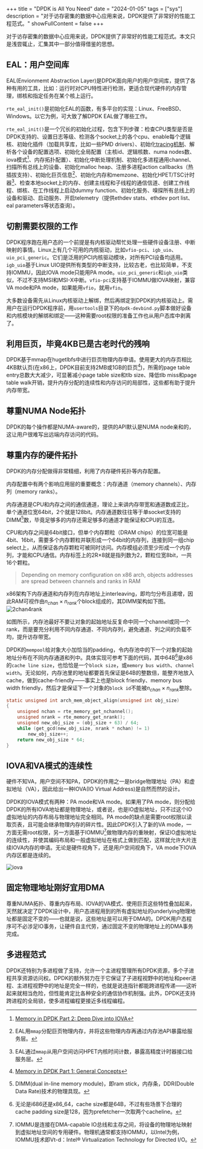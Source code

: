 +++
title = "DPDK is All You Need"
date = "2024-01-05"
tags = ["sys"]
description = "对于访存密集的数据中心应用来说，DPDK提供了非常好的性能工程范式。"
showFullContent = false
+++

对于访存密集的数据中心应用来说，DPDK提供了非常好的性能工程范式。本文只是浅尝辄止，汇集其中一部分值得借鉴的思想。

## EAL：用户空间库
EAL(Envionmemt Abstraction Layer)是DPDK面向用户的用户空间库，提供了各种有用的工具，比如：运行时对CPU特性进行检测，更适合现代硬件的内存管理，绑核和指定任务在某个核上运行。

`rte_eal_init()`是初始化EAL的函数，有多平台的实现：Linux、FreeBSD、Windows。以它为例，可大致了解DPDK EAL做了哪些工作。

`rte_eal_init()`是一个冗长的初始化过程，包含下列步骤：检查CPU类型是否是DPDK支持的、设置日志等级、检测各个socket上的各个cpu、enable每个逻辑核、初始化插件（加载共享库，比如一些PMD drivers）、初始化[tracing机制](https://doc.dpdk.org/guides/prog_guide/trace_lib.html)、解析各个设备的配置选项、初始化全局配置（主核id、逻辑核数、numa nodes数、iova模式[^1]、内存拓扑配置）、初始化中断处理机制、初始化多进程通用channel、扫描所有总线上的设备、初始化malloc heap、注册多进程action callbacks（热插拔支持）、初始化巨页信息[^9]、初始化内存和memzone、初始化HPET/TSC计时器[^8]、检查本地socket上的内存、创建主线程和子线程的通信信道、创建工作线程、绑核、在工作线程上启动dummy function、初始化服务、嗅探所有总线上的设备和驱动、启动服务、开启telemetry（提供ethdev stats、ethdev port list、eal parameters等状态查询）。

## 切割需要权限的工作
DPDK程序跑在用户态的一个前提是有内核驱动帮忙处理一些硬件设备注册、中断映射的事情。Linux上有几个可用的内核驱动，比如``vfio-pci``、``igb_uio``、``uio_pci_generic``。它们是泛用的PCI内核驱动模块，对所有PCI设备均适用。``igb_uio``基于Linux UIO提供所有类型的中断支持，比较古老，也比较简单，不支持IOMMU，因此IOVA mode只能用PA mode。``uio_pci_generic``和``igb_uio``类似，不过不支持MSI和MSI-X中断。``vfio-pci``支持基于IOMMU做IOVA映射，兼容VA mode和PA mode，如果能用`vfio`，就用`vfio`。

大多数设备需先从Linux内核驱动上解绑，然后再绑定到DPDK的内核驱动上。需用户在运行DPDK程序前，用`usertools`目录下的``dpdk-devbind.py``脚本做好设备和内核模块的解绑和绑定——这种需要root权限的准备工作也从用户态库中剥离了。

## 利用巨页，毕竟4KB已是古老时代的残响
DPDK基于mmap在hugetlbfs中进行巨页物理内存申请。使用更大的内存页相比4KB默认页(在x86上，DPDK目前支持2MB或1GB的巨页[^7])，所需的page table entry总数大大减少，可显著减小page table size和tlb size、降低tlb miss和page table walk开销，提升内存分配的连续性和内存访问的局部性，这些都有助于提升内存带宽。

## 尊重NUMA Node拓扑
DPDK的每个操作都是NUMA-aware的，提供的API默认是NUMA node亲和的，这让用户很难写出远端内存访问的代码。

## 尊重内存的硬件拓扑
DPDK的内存分配做得非常精细，利用了内存硬件拓扑等内存配置。

内存配置中有两个影响应用层的重要概念：内存通道（memory channels）、内存列（memory ranks）。

内存通道是CPU和内存之间的通信通道，理论上来讲内存带宽和通道数成正比，单个通道位宽64bit，2个就是128bit。内存通道数往往等于单socket支持的DIMM[^3]数，毕竟足够多的内存还需足够多的通道才能保证和CPU的互连。

CPU和内存之间是64bit接口，但单个内存颗粒（DRAM chips）的位宽可能是4bit、16bit，需要多个内存颗粒并联形成一个64bit的内存列，连接到同一组chip select上，从而保证各内存颗粒可被同时访问。内存模组必须至少形成一个内存列，才能和CPU通信。内存标签上的2R×8就是指列数为2，颗粒位宽8bit，一共16个颗粒。

> Depending on memory configuration on x86 arch, objects addresses are spread between channels and ranks in RAM

x86架构下内存通道和内存列在内存地址上interleaving，即均匀分布且递增，因此RAM可视作由$n_{chan}\times n_{rank}$个block组成的，其DIMM架构如下图。
![2chan4rank](https://cmbbq.github.io/img/2chan4rank.svg)

如图所示，内存池最好不要让对象的起始地址反复命中同一个channel或同一个rank，而是要充分利用不同内存通道、不同内存列，避免通道、列之间的负载不均，提升访存带宽。

DPDK的`mempool`给对象大小加恰当的padding，令内存池中的下一个对象的起始地址分布在不同内存通道和列中。具体实现可参考下面的代码，其中64B[^4]是x86的`cache line size`，也恰恰是一个`block size`，或`memory bus width`、`channel width`。无论如何，内存池里的地址都要首先保证是64B的整数倍，能整齐地放入cache，做到cache-friendly——事实上也是block friendly、memory bus width friendly，然后才是保证下一个对象的`block id`不能被$n_{chan}\times n_{rank}$整除。

```C 
static unsigned int arch_mem_object_align(unsigned int obj_size)
{
	unsigned nchan = rte_memory_get_nchannel();
	unsigned nrank = rte_memory_get_nrank();
	unsigned new_obj_size = (obj_size + 63) / 64; 
	while (get_gcd(new_obj_size, nrank * nchan) != 1)
		new_obj_size++;
	return new_obj_size * 64; 
}
```

## IOVA和VA模式的连续性
硬件不知VA，用户空间不知PA，DPDK的作用之一是bridge物理地址（PA）和虚拟地址（VA），因此给出一种IOVA(IO Virtual Address)是自然而然的设计。

DPDK的IOVA模式有两种：PA mode和VA mode。如果用了PA mode，则分配给DPDK的所有IOVA地址都是物理地址，或者说，也是IO虚拟地址，只不过这个IO虚拟地址的内存布局与物理地址完全相同。PA mode的缺点是需要root权限以读取页表，且可能会继承物理内存的碎片性。因此DPDK引入了新的VA mode，一方面无需root权限，另一方面基于IOMMU[^2]做物理内存的重映射，保证IO虚拟地址的连续性，并使其编码布局和一般虚拟地址在格式上做到匹配，这样就允许大片连续IOVA内存的申请。无论是硬件视角下，还是用户空间视角下，VA mode下IOVA内存区都是连续的。

![iova](https://cmbbq.github.io/img/iova.png)

## 固定物理地址刚好宜用DMA
尊重NUMA拓扑、尊重内存布局、IOVA的VA模式、使用巨页这些特性叠加起来，天然就决定了DPDK设计中，用户态进程用到的所有虚拟地址的underlying物理地址都是固定不变的——也就是说，这些地址是可以用于DMA的。DPDK用户态程序可不必涉足IO事务，让硬件自主代劳，通过固定不变的物理地址上的DMA事务完成。

## 多进程范式
DPDK还特别为多进程做了支持，允许一个主进程管理所有DPDK资源，多个子进程共享资源访问权。DPDK的额外努力在于它保证了子进程视野中的地址和peer进程、主进程视野中的地址是完全一样的，也就是说连指针都能跨进程传递——这听起来就相当危险，但性能肯定比各种安全的通信协作机制强。此外，DPDK还支持跨进程的全局锁，使多进程编程更接近多线程编程。

[^1]: [Memory in DPDK Part 2: Deep Dive into IOVA](https://www.intel.com/content/www/us/en/developer/articles/technical/memory-in-dpdk-part-2-deep-dive-into-iova.html)
[^2]: IOMMU是连接在DMA-capable IO总线和主存之间，将设备的物理地址映射到虚拟地址空间的专用硬件。物理机通常都支持IOMMU，以Intel为例，IOMMU技术即Vt-d：Intel® Virtualization Technology for Directed I/O。
[^3]: DIMM(dual in-line memory module)，即ram stick，内存条，DDR(Double Data Rate)技术的物理具现。
[^4]: 无论是i686还是x86_64，cache size都是64B，不过有些场景下合理的cache padding size是128，因为prefetcher一次取两个cacheline。
[^5]: [Memory in DPDK Part 4: 18.11 and Beyond](https://www.intel.com/content/www/us/en/developer/articles/technical/memory-in-dpdk-part-4-1811-and-beyond.html)
[^6]: [Memory in DPDK Part 3: 17.11 and Earlier Releases](https://www.intel.com/content/www/us/en/developer/articles/technical/memory-in-dpdk-part-4-1811-and-beyond.html)
[^7]: [Memory in DPDK Part 1: General Concepts](https://www.intel.com/content/www/us/en/developer/articles/technical/memory-in-dpdk-part-1-general-concepts.html)
[^8]: EAL通过`mmap`从用户空间访问HPET内核时间计数，暴露高精度计时器接口给服务层。
[^9]: EAL用`mmap`分配巨页物理内存，并将这些物理内存再通过内存池API暴露给服务层。

